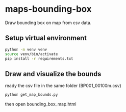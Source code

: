 # maps-bounding-box

Draw bounding box on map from csv data.

## Setup virtual environment

```bash
python -m venv venv
source venv/bin/activate
pip install -r requirements.txt
```

## Draw and visualize the bounds

ready the csv file in the same folder (BP001_00100m.csv)

```bash
python get_map_bounds.py
```

then open bounding_box_map.html

